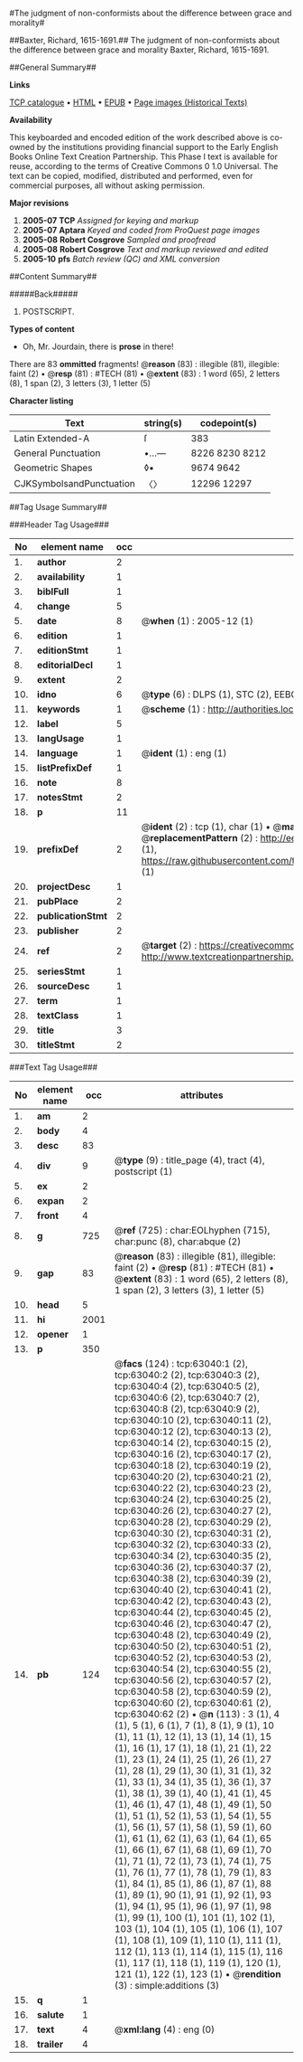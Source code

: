 #The judgment of non-conformists about the difference between grace and morality#

##Baxter, Richard, 1615-1691.##
The judgment of non-conformists about the difference between grace and morality
Baxter, Richard, 1615-1691.

##General Summary##

**Links**

[TCP catalogue](http://www.ota.ox.ac.uk/tcp/)  • 
[HTML](http://tei.it.ox.ac.uk/tcp/Texts-HTML/free/A69/A69536.html)  • 
[EPUB](http://tei.it.ox.ac.uk/tcp/Texts-EPUB/free/A69/A69536.epub) • 
[Page images (Historical Texts)](https://data.historicaltexts.jisc.ac.uk/view?pubId=eebo-12545518e&pageId=eebo-12545518e-63040-1)

**Availability**

This keyboarded and encoded edition of the
	       work described above is co-owned by the institutions
	       providing financial support to the Early English Books
	       Online Text Creation Partnership. This Phase I text is
	       available for reuse, according to the terms of Creative
	       Commons 0 1.0 Universal. The text can be copied,
	       modified, distributed and performed, even for
	       commercial purposes, all without asking permission.

**Major revisions**

1. __2005-07__ __TCP__ *Assigned for keying and markup*
1. __2005-07__ __Aptara__ *Keyed and coded from ProQuest page images*
1. __2005-08__ __Robert Cosgrove__ *Sampled and proofread*
1. __2005-08__ __Robert Cosgrove__ *Text and markup reviewed and edited*
1. __2005-10__ __pfs__ *Batch review (QC) and XML conversion*

##Content Summary##

#####Back#####

1. POSTSCRIPT.

**Types of content**

  * Oh, Mr. Jourdain, there is **prose** in there!

There are 83 **ommitted** fragments! 
 @__reason__ (83) : illegible (81), illegible: faint (2)  •  @__resp__ (81) : #TECH (81)  •  @__extent__ (83) : 1 word (65), 2 letters (8), 1 span (2), 3 letters (3), 1 letter (5)

**Character listing**


|Text|string(s)|codepoint(s)|
|---|---|---|
|Latin Extended-A|ſ|383|
|General Punctuation|•…—|8226 8230 8212|
|Geometric Shapes|◊▪|9674 9642|
|CJKSymbolsandPunctuation|〈〉|12296 12297|

##Tag Usage Summary##

###Header Tag Usage###

|No|element name|occ|attributes|
|---|---|---|---|
|1.|__author__|2||
|2.|__availability__|1||
|3.|__biblFull__|1||
|4.|__change__|5||
|5.|__date__|8| @__when__ (1) : 2005-12 (1)|
|6.|__edition__|1||
|7.|__editionStmt__|1||
|8.|__editorialDecl__|1||
|9.|__extent__|2||
|10.|__idno__|6| @__type__ (6) : DLPS (1), STC (2), EEBO-CITATION (1), OCLC (1), VID (1)|
|11.|__keywords__|1| @__scheme__ (1) : http://authorities.loc.gov/ (1)|
|12.|__label__|5||
|13.|__langUsage__|1||
|14.|__language__|1| @__ident__ (1) : eng (1)|
|15.|__listPrefixDef__|1||
|16.|__note__|8||
|17.|__notesStmt__|2||
|18.|__p__|11||
|19.|__prefixDef__|2| @__ident__ (2) : tcp (1), char (1)  •  @__matchPattern__ (2) : ([0-9\-]+):([0-9IVX]+) (1), (.+) (1)  •  @__replacementPattern__ (2) : http://eebo.chadwyck.com/downloadtiff?vid=$1&page=$2 (1), https://raw.githubusercontent.com/textcreationpartnership/Texts/master/tcpchars.xml#$1 (1)|
|20.|__projectDesc__|1||
|21.|__pubPlace__|2||
|22.|__publicationStmt__|2||
|23.|__publisher__|2||
|24.|__ref__|2| @__target__ (2) : https://creativecommons.org/publicdomain/zero/1.0/ (1), http://www.textcreationpartnership.org/docs/. (1)|
|25.|__seriesStmt__|1||
|26.|__sourceDesc__|1||
|27.|__term__|1||
|28.|__textClass__|1||
|29.|__title__|3||
|30.|__titleStmt__|2||


###Text Tag Usage###

|No|element name|occ|attributes|
|---|---|---|---|
|1.|__am__|2||
|2.|__body__|4||
|3.|__desc__|83||
|4.|__div__|9| @__type__ (9) : title_page (4), tract (4), postscript (1)|
|5.|__ex__|2||
|6.|__expan__|2||
|7.|__front__|4||
|8.|__g__|725| @__ref__ (725) : char:EOLhyphen (715), char:punc (8), char:abque (2)|
|9.|__gap__|83| @__reason__ (83) : illegible (81), illegible: faint (2)  •  @__resp__ (81) : #TECH (81)  •  @__extent__ (83) : 1 word (65), 2 letters (8), 1 span (2), 3 letters (3), 1 letter (5)|
|10.|__head__|5||
|11.|__hi__|2001||
|12.|__opener__|1||
|13.|__p__|350||
|14.|__pb__|124| @__facs__ (124) : tcp:63040:1 (2), tcp:63040:2 (2), tcp:63040:3 (2), tcp:63040:4 (2), tcp:63040:5 (2), tcp:63040:6 (2), tcp:63040:7 (2), tcp:63040:8 (2), tcp:63040:9 (2), tcp:63040:10 (2), tcp:63040:11 (2), tcp:63040:12 (2), tcp:63040:13 (2), tcp:63040:14 (2), tcp:63040:15 (2), tcp:63040:16 (2), tcp:63040:17 (2), tcp:63040:18 (2), tcp:63040:19 (2), tcp:63040:20 (2), tcp:63040:21 (2), tcp:63040:22 (2), tcp:63040:23 (2), tcp:63040:24 (2), tcp:63040:25 (2), tcp:63040:26 (2), tcp:63040:27 (2), tcp:63040:28 (2), tcp:63040:29 (2), tcp:63040:30 (2), tcp:63040:31 (2), tcp:63040:32 (2), tcp:63040:33 (2), tcp:63040:34 (2), tcp:63040:35 (2), tcp:63040:36 (2), tcp:63040:37 (2), tcp:63040:38 (2), tcp:63040:39 (2), tcp:63040:40 (2), tcp:63040:41 (2), tcp:63040:42 (2), tcp:63040:43 (2), tcp:63040:44 (2), tcp:63040:45 (2), tcp:63040:46 (2), tcp:63040:47 (2), tcp:63040:48 (2), tcp:63040:49 (2), tcp:63040:50 (2), tcp:63040:51 (2), tcp:63040:52 (2), tcp:63040:53 (2), tcp:63040:54 (2), tcp:63040:55 (2), tcp:63040:56 (2), tcp:63040:57 (2), tcp:63040:58 (2), tcp:63040:59 (2), tcp:63040:60 (2), tcp:63040:61 (2), tcp:63040:62 (2)  •  @__n__ (113) : 3 (1), 4 (1), 5 (1), 6 (1), 7 (1), 8 (1), 9 (1), 10 (1), 11 (1), 12 (1), 13 (1), 14 (1), 15 (1), 16 (1), 17 (1), 18 (1), 21 (1), 22 (1), 23 (1), 24 (1), 25 (1), 26 (1), 27 (1), 28 (1), 29 (1), 30 (1), 31 (1), 32 (1), 33 (1), 34 (1), 35 (1), 36 (1), 37 (1), 38 (1), 39 (1), 40 (1), 41 (1), 45 (1), 46 (1), 47 (1), 48 (1), 49 (1), 50 (1), 51 (1), 52 (1), 53 (1), 54 (1), 55 (1), 56 (1), 57 (1), 58 (1), 59 (1), 60 (1), 61 (1), 62 (1), 63 (1), 64 (1), 65 (1), 66 (1), 67 (1), 68 (1), 69 (1), 70 (1), 71 (1), 72 (1), 73 (1), 74 (1), 75 (1), 76 (1), 77 (1), 78 (1), 79 (1), 83 (1), 84 (1), 85 (1), 86 (1), 87 (1), 88 (1), 89 (1), 90 (1), 91 (1), 92 (1), 93 (1), 94 (1), 95 (1), 96 (1), 97 (1), 98 (1), 99 (1), 100 (1), 101 (1), 102 (1), 103 (1), 104 (1), 105 (1), 106 (1), 107 (1), 108 (1), 109 (1), 110 (1), 111 (1), 112 (1), 113 (1), 114 (1), 115 (1), 116 (1), 117 (1), 118 (1), 119 (1), 120 (1), 121 (1), 122 (1), 123 (1)  •  @__rendition__ (3) : simple:additions (3)|
|15.|__q__|1||
|16.|__salute__|1||
|17.|__text__|4| @__xml:lang__ (4) : eng (0)|
|18.|__trailer__|4||

